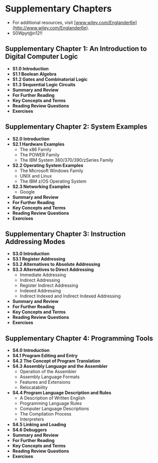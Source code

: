 # Supplementary Chapters
- For additional resources, visit [www.wiley.com/Englander6e](http://www.wiley.com/Englander6e).
- S0Wpyt@n12!!

## Supplementary Chapter 1: An Introduction to Digital Computer Logic

- **S1.0 Introduction**
- **S1.1 Boolean Algebra**
- **S1.2 Gates and Combinatorial Logic**
- **S1.3 Sequential Logic Circuits**
- **Summary and Review**
- **For Further Reading**
- **Key Concepts and Terms**
- **Reading Review Questions**
- **Exercises**

## Supplementary Chapter 2: System Examples

- **S2.0 Introduction**
- **S2.1 Hardware Examples**
  - The x86 Family
  - The POWER Family
  - The IBM System 360/370/390/zSeries Family
- **S2.2 Operating System Examples**
  - The Microsoft Windows Family
  - UNIX and Linux
  - The IBM z/OS Operating System
- **S2.3 Networking Examples**
  - Google
- **Summary and Review**
- **For Further Reading**
- **Key Concepts and Terms**
- **Reading Review Questions**
- **Exercises**

## Supplementary Chapter 3: Instruction Addressing Modes

- **S3.0 Introduction**
- **S3.1 Register Addressing**
- **S3.2 Alternatives to Absolute Addressing**
- **S3.3 Alternatives to Direct Addressing**
  - Immediate Addressing
  - Indirect Addressing
  - Register Indirect Addressing
  - Indexed Addressing
  - Indirect Indexed and Indirect Indexed Addressing
- **Summary and Review**
- **For Further Reading**
- **Key Concepts and Terms**
- **Reading Review Questions**
- **Exercises**

## Supplementary Chapter 4: Programming Tools

- **S4.0 Introduction**
- **S4.1 Program Editing and Entry**
- **S4.2 The Concept of Program Translation**
- **S4.3 Assembly Language and the Assembler**
  - Operation of the Assembler
  - Assembly Language Formats
  - Features and Extensions
  - Relocatability
- **S4.4 Program Language Description and Rules**
  - A Description of Written English
  - Programming Language Rules
  - Computer Language Descriptions
  - The Compilation Process
  - Interpreters
- **S4.5 Linking and Loading**
- **S4.6 Debuggers**
- **Summary and Review**
- **For Further Reading**
- **Key Concepts and Terms**
- **Reading Review Questions**
- **Exercises**
